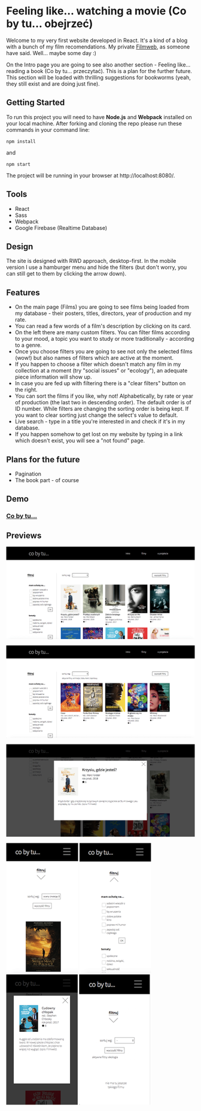 # Feeling like... watching a movie (Co by tu... obejrzeć)

Welcome to my very first website developed in React. It's a kind of a blog with a bunch of my film recomendations. My private [Filmweb](https://www.filmweb.pl/), as someone have said. Well... maybe some day :)

On the Intro page you are going to see also another section - Feeling like... reading a book (Co by tu... przeczytać). This is a plan for the further future. This section will be loaded with thrilling suggestions for bookworms (yeah, they still exist and are doing just fine).



## Getting Started

To run this project you will need to have **Node.js** and **Webpack** installed on your local machine. After forking and cloning the repo please run these commands in your command line:

```
npm install
```

and

```
npm start
```

The project will be running in your browser at http://localhost:8080/.



## Tools

- React
- Sass
- Webpack
- Google Firebase (Realtime Database)



## Design

The site is designed with RWD approach, desktop-first. In the mobile version I use a hamburger menu and hide the filters (but don't worry, you can still get to them by clicking the arrow down).



## Features

- On the main page (Films) you are going to see films being loaded from my database - their posters, titles, directors, year of production and my rate. 
- You can read a few words of a film's description by clicking on its card.
- On the left there are many custom filters. You can filter films according to your mood, a topic you want to study or more traditionally - according to a genre.
- Once you choose filters you are going to see not only the selected films (wow!) but also names of filters which are active at the moment.
- If you happen to choose a filter which doesn't match any film in my collection at a moment (try "social issues" or "ecology"), an adequate piece information will show up.
- In case you are fed up with filtering there is a "clear filters" button on the right.
- You can sort the films if you like, why not! Alphabetically, by rate or year of production (the last two in descending order). The default order is of ID number. While filters are changing the sorting order is being kept. If you want to clear sorting just change the select's value to default.
- Live search - type in a title you're interested in and check if it's in my database.
- If you happen somehow to get lost on my website by typing in a link which doesn't exist, you will see a "not found" page.

#### 

## Plans for the future

- Pagination
- The book part - of course



## Demo

### [Co by tu...](https://karin-on.github.io/co-by-tu/)



## Previews

![](./images/co-by-tu_prev1.png)

![](./images/co-by-tu_prev2.png)

![](./images/co-by-tu_prev3.png)

![](./images/co-by-tu_prev4.png) ![](./images/co-by-tu_prev5.png) ![](./images/co-by-tu_prev6.png) ![](./images/co-by-tu_prev7.png)

